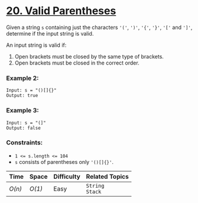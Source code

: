 # [20. Valid Parentheses](https://leetcode.com/problems/valid-parentheses/)

Given a string `s` containing just the characters `'('`, `')'`, `'{'`, `'}'`, `'['` and `']'`, determine if the input string is valid.

An input string is valid if:

1. Open brackets must be closed by the same type of brackets.
2. Open brackets must be closed in the correct order.

### Example 2:

```
Input: s = "()[]{}"
Output: true
```

### Example 3:

```
Input: s = "(]"
Output: false
```

### Constraints:

- `1 <= s.length <= 104`
- `s` consists of parentheses only `'()[]{}'`.

| Time   | Space  | Difficulty | Related Topics      |
| ------ | ------ | ---------- | ------------------- |
| _O(n)_ | _O(1)_ | Easy       | `String`<br>`Stack` |
